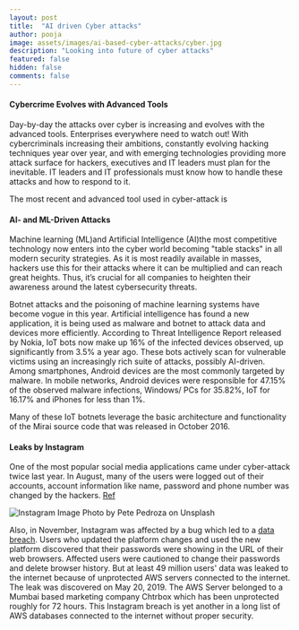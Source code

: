 ```yaml
---
layout: post
title:  "AI driven Cyber attacks"
author: pooja
image: assets/images/ai-based-cyber-attacks/cyber.jpg
description: "Looking into future of cyber attacks"
featured: false
hidden: false
comments: false
---
```


#### Cybercrime Evolves with Advanced Tools

Day-by-day the attacks over cyber is increasing and evolves with the advanced tools. Enterprises everywhere need to watch out! With cybercriminals increasing their ambitions, constantly evolving hacking techniques year over year, and with emerging technologies providing more attack surface for hackers, executives and IT leaders must plan for the inevitable. IT leaders and IT professionals must know how to handle these attacks and how to respond to it.

The most recent and advanced tool used in cyber-attack is

#### AI- and ML-Driven Attacks

Machine learning (ML)and Artificial Intelligence (AI)the most competitive technology now enters into the cyber world becoming "table stacks" in all modern security strategies. As it is most readily available in masses, hackers use this for their attacks where it can be multiplied and can reach great heights. Thus, it’s crucial for all companies to heighten their awareness around the latest cybersecurity threats.

Botnet attacks and the poisoning of machine learning systems have become vogue in this year.  Artificial intelligence has found a new application, it is being used as malware and botnet to attack data and devices more efficiently. According to Threat Intelligence Report released by Nokia, IoT bots now make up 16% of the infected devices observed, up significantly from 3.5% a year ago. These bots actively scan for vulnerable victims using an increasingly rich suite of attacks, possibly AI-driven. Among smartphones, Android devices are the most commonly targeted by malware. In mobile networks, Android devices were responsible for 47.15% of the observed malware infections, Windows/ PCs for 35.82%, IoT for 16.17% and iPhones for less than 1%. 

Many of these IoT botnets leverage the basic architecture and functionality of the Mirai source code that was released in October 2016.

#### Leaks by Instagram

One of the most popular social media applications came under cyber-attack twice last year. In August, many of the users were logged out of their accounts, account information like name, password and phone number was changed by the hackers. [Ref]( https://www.forbes.com/sites/zakdoffman/2019/09/12/new-instagram-hack-exclusive-facebook-confirms-user-accounts-and-phone-numbers-at-risk/#48c613a52200)

![Instagram Image](//blog.dotworld.in/assets/images/ai-based-cyber-attacks/insta.jpg)
Photo by Pete Pedroza on Unsplash

Also, in November, Instagram was affected by a bug which led to a [data breach](https://www.cpomagazine.com/cyber-security/instagram-breach-exposes-personal-data-of-49-million-users/). Users who updated the platform changes and used the new platform discovered that their passwords were showing in the URL of their web browsers. Affected users were cautioned to change their passwords and delete browser history. But at least 49 million users' data was leaked to the internet because of unprotected AWS servers connected to the internet. The leak was discovered on May 20, 2019. The AWS Server belonged to a Mumbai based marketing company Chtrbox which has been unprotected roughly for 72 hours. This Instagram breach is yet another in a long list of AWS databases connected to the internet without proper security. 
